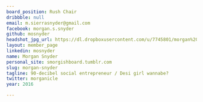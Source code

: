 ```yaml
---
board_position: Rush Chair
dribbble: null
email: m.sierrasnyder@gmail.com
facebook: morgan.s.snyder
github: mosnyder
headshot_jpg_url: https://dl.dropboxusercontent.com/u/7745801/morgan%20snyder.jpg
layout: member_page
linkedin: mosnyder
name: Morgan Snyder
personal_site: smorgishboard.tumblr.com
slug: morgan-snyder
tagline: 90-decibel social entrepreneur / Desi girl wannabe?
twitter: morganicle
year: 2016

---
```

